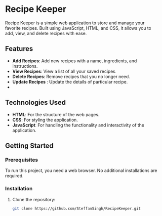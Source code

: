 # Recipe Keeper

Recipe Keeper is a simple web application to store and manage your favorite recipes. Built using JavaScript, HTML, and CSS, it allows you to add, view, and delete recipes with ease.

## Features

- **Add Recipes**: Add new recipes with a name, ingredients, and instructions.
- **View Recipes**: View a list of all your saved recipes.
- **Delete Recipes**: Remove recipes that you no longer need.
- **Update Recipes** : Update the details of particular recipe.
- 
## Technologies Used

- **HTML**: For the structure of the web pages.
- **CSS**: For styling the application.
- **JavaScript**: For handling the functionality and interactivity of the application.

## Getting Started

### Prerequisites

To run this project, you need a web browser. No additional installations are required.

### Installation

1. Clone the repository:
   ```sh
   git clone https://github.com/SteffanSingh/RecipeKeeper.git
